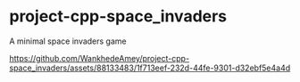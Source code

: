 # project-cpp-space_invaders
A minimal space invaders game

https://github.com/WankhedeAmey/project-cpp-space_invaders/assets/88133483/1f713eef-232d-44fe-9301-d32ebf5e4a4d



